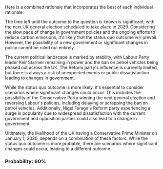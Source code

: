 Here is a combined rationale that incorporates the best of each individual rationale:

The time left until the outcome to the question is known is significant, with the next UK general election scheduled to take place in 2029. Considering the slow pace of change in government policies and the ongoing efforts to reduce carbon emissions, it's likely that the status quo outcome will prevail. However, the possibility of a new government or significant changes in policy cannot be ruled out entirely.

The current political landscape is marked by stability, with Labour Party leader Keir Starmer remaining in power and the ban on petrol vehicles being phased out across the UK. The Reform party's influence is currently limited, but there is always a risk of unexpected events or public dissatisfaction leading to changes in government.

While the status quo outcome is more likely, it's essential to consider scenarios where significant changes could occur. This includes the possibility of the Conservative Party winning the next general election and reversing Labour's policies, including delaying or scrapping the ban on petrol vehicles. Additionally, Nigel Farage's Reform party experiencing a surge in popularity due to widespread dissatisfaction with the current government and opposition parties could also lead to a change in government.

Ultimately, the likelihood of the UK having a Conservative Prime Minister on January 1, 2030, depends on a combination of these factors. While the status quo outcome is more probable, there are scenarios where significant changes could occur, leading to a different outcome.

### Probability: 60%